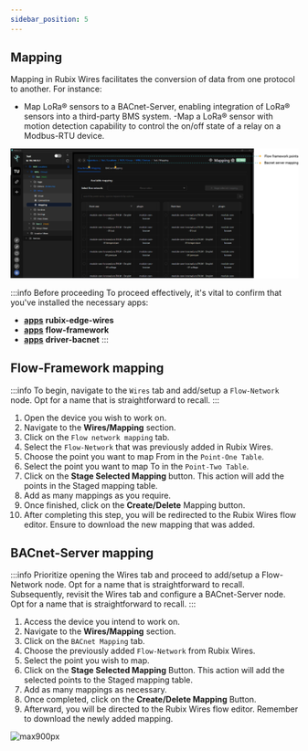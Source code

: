```yaml
---
sidebar_position: 5
---
```


## Mapping

Mapping in Rubix Wires facilitates the conversion of data from one protocol to another. For instance:


- Map LoRa® sensors to a BACnet-Server, enabling integration of LoRa® sensors into a third-party BMS system.
-Map a LoRa® sensor with motion detection capability to control the on/off state of a relay on a Modbus-RTU device.

![max800px](img/mapping-overview.png)

:::info Before proceeding
To proceed effectively, it's vital to confirm that you've installed the necessary apps:
* **[apps](../setup/apps.md)** **rubix-edge-wires**
* **[apps](../setup/apps.md)** **flow-framework**
* **[apps](../setup/apps.md)** **driver-bacnet**
:::

## Flow-Framework mapping

:::info
To begin, navigate to the `Wires` tab and add/setup a `Flow-Network` node. Opt for a name that is straightforward to recall.
::: 

1. Open the device you wish to work on.
2. Navigate to the **Wires/Mapping** section.
3. Click on the `Flow network mapping` tab.
4. Select the `Flow-Network` that was previously added in Rubix Wires.
5. Choose the point you want to map From in the `Point-One Table`.
6. Select the point you want to map To in the `Point-Two Table`.
7. Click on the **Stage Selected Mapping** button. This action will add the points in the Staged mapping table.
8. Add as many mappings as you require.
9. Once finished, click on the **Create/Delete** Mapping button.
10. After completing this step, you will be redirected to the Rubix Wires flow editor. Ensure to download the new mapping that was added.


## BACnet-Server mapping

:::info
Prioritize opening the Wires tab and proceed to add/setup a Flow-Network node. Opt for a name that is straightforward to recall. <br/>
Subsequently, revisit the Wires tab and configure a BACnet-Server node. Opt for a name that is straightforward to recall.
:::

1. Access the device you intend to work on.
2. Navigate to the **Wires/Mapping** section.
3. Click on the `BACnet Mapping` tab.
4. Choose the previously added `Flow-Network` from Rubix Wires.
5. Select the point you wish to map.
6. Click on the **Stage Selected Mapping** Button. This action will add the selected points to the Staged mapping table.
7. Add as many mappings as necessary.
8. Once completed, click on the **Create/Delete Mapping** Button.
9. Afterward, you will be directed to the Rubix Wires flow editor. Remember to download the newly added mapping.





![max900px](img/mapping-bacnet.gif)